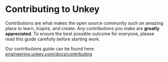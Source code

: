 # Contributing to Unkey

Contributions are what makes the open source community such an amazing place to learn, inspire, and create. Any contributions you make are **greatly appreciated**. To ensure the best possible outcome for everyone, please read this guide carefully before starting work.

Our contributions guide can be found here: [engineering.unkey.com/docs/contributing](https://engineering.unkey.com/docs/contributing)

